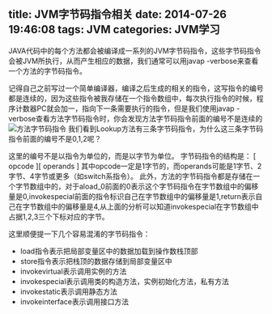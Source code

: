 title: JVM字节码指令相关
date: 2014-07-26 19:46:08
tags: JVM
categories: JVM学习
---

JAVA代码中的每个方法都会被编译成一系列的JVM字节码指令，这些字节码指令会被JVM所执行，从而产生相应的数据，我们通常可以用javap -verbose来查看一个方法的字节码指令。

<!-- more -->

记得自己之前写过一个简单编译器，编译之后生成的相关的指令，这写指令的编号都是连续的，因为这些指令被我存储在一个指令数组中，每次执行指令的时候，程序计数器PC就会加一，指向下一条需要执行的指令，但是我们使用javap -verbose查看方法字节码指令时，你会发现方法字节码指令前面的编号不是连续的
![方法字节码指令](http://bolinyoung.qiniudn.com/method-byte-code.jpg)
我们看到Lookup方法有三条字节码指令，为什么这三条字节码指令前面的编号不是0,1,2呢？

这里的编号不是以指令为单位的，而是以字节为单位。
字节码指令的结构是： 
[ opcode ][ operands ] 
其中opcode一定是1字节的，而operands可能是1字节、2字节、4字节或更多（如switch系指令）。
此外，方法的字节码指令都是存储在一个字节数组中的，对于aload_0前面的0表示这个字节码指令在字节数组中的偏移量是0,invokespecial前面的指令标识自己在字节数组中的偏移量是1,return表示自己在字节数组中的偏移量是4,从上面的分析可以知道invokespecial在字节数组中占据1,2,3三个下标对应的字节。

这里顺便提一下几个容易混淆的字节码指令：

* load指令表示把局部变量区中的数据加载到操作数栈顶部
* store指令表示把栈顶的数据存储到局部变量区中
* invokevirtual表示调用实例的方法
* invokespecial表示调用类的构造方法，实例初始化方法，私有方法
* invokestatic表示调用静态方法
* invokeinterface表示调用接口方法